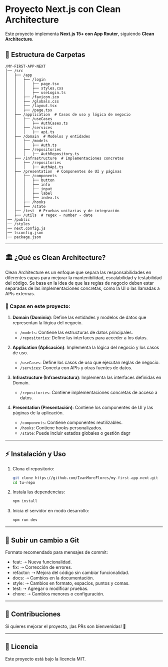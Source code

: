 # Proyecto Next.js con Clean Architecture

Este proyecto implementa **Next.js 15+ con App Router**, siguiendo **Clean Architecture**.

## 🚀 Estructura de Carpetas

```
/MY-FIRST-APP-NEXT
│── /src
│   ├── /app
│   │   ├── /login
│   │   │   ├── page.tsx
│   │   │   ├── styles.css
│   │   │   ├── useLogin.ts
│   │   ├── /favicon.ico
│   │   ├── /globals.css
│   │   ├── /layout.tsx
│   │   ├── /page.tsx
│   ├── /application  # Casos de uso y lógica de negocio
│   │   ├── /useCases
│   │   │   ├── AuthCases.ts
│   │   ├── /services
│   │   │   ├── api.ts
│   ├── /domain  # Modelos y entidades
│   │   ├── /models
│   │   │   ├── Auth.ts
│   │   ├── /repositories
│   │   │   ├── AuthRepository.ts
│   ├── /infrastructure  # Implementaciones concretas
│   │   ├── /repositories
│   │   │   ├── AuthApi.ts
│   ├── /presentation  # Componentes de UI y páginas
│   │   ├── /components
│   │   │   ├── button
│   │   │   ├── info
│   │   │   ├── input
│   │   │   ├── label
│   │   │   ├── index.ts
│   │   ├── /hooks
│   │   ├── /state
│   ├── /test  # Pruebas unitarias y de integración
│   ├── /utils  # regex - number - date
│── /public
│── /styles
│── next.config.js
│── tsconfig.json
│── package.json
```

---

## 🏛️ ¿Qué es Clean Architecture?

Clean Architecture es un enfoque que separa las responsabilidades en diferentes capas para mejorar la mantenibilidad, escalabilidad y testabilidad del código. Se basa en la idea de que las reglas de negocio deben estar separadas de las implementaciones concretas, como la UI o las llamadas a APIs externas.

### 🔹 Capas en este proyecto:

1. **Domain (Dominio)**: Define las entidades y modelos de datos que representan la lógica del negocio.

   - `/models`: Contiene las estructuras de datos principales.
   - `/repositories`: Define las interfaces para acceder a los datos.

2. **Application (Aplicación)**: Implementa la lógica del negocio y los casos de uso.

   - `/useCases`: Define los casos de uso que ejecutan reglas de negocio.
   - `/services`: Conecta con APIs y otras fuentes de datos.

3. **Infrastructure (Infraestructura)**: Implementa las interfaces definidas en Domain.

   - `/repositories`: Contiene implementaciones concretas de acceso a datos.

4. **Presentation (Presentación)**: Contiene los componentes de UI y las páginas de la aplicación.

   - `/components`: Contiene componentes reutilizables.
   - `/hooks`: Contiene hooks personalizados.
   - `/state`: Puede incluir estados globales o gestión dagr

---

## ⚡ Instalación y Uso

1. Clona el repositorio:
   ```sh
   git clone https://github.com/IvanMoreFlores/my-first-app-next.git
   cd tu-repo
   ```
2. Instala las dependencias:
   ```sh
   npm install
   ```
3. Inicia el servidor en modo desarrollo:
   ```sh
   npm run dev
   ```

---

## 🚀 Subir un cambio a Git

Formato recomendado para mensajes de commit:
* feat: ➝ Nueva funcionalidad.
* fix: ➝ Corrección de errores.
* refactor: ➝ Mejora del código sin cambiar funcionalidad.
* docs: ➝ Cambios en la documentación.
* style: ➝ Cambios en formato, espacios, puntos y comas.
* test: ➝ Agregar o modificar pruebas.
* chore: ➝ Cambios menores o configuración.

---

## 🌟 Contribuciones

Si quieres mejorar el proyecto, ¡las PRs son bienvenidas! 🚀

---

## 📄 Licencia

Este proyecto está bajo la licencia MIT.